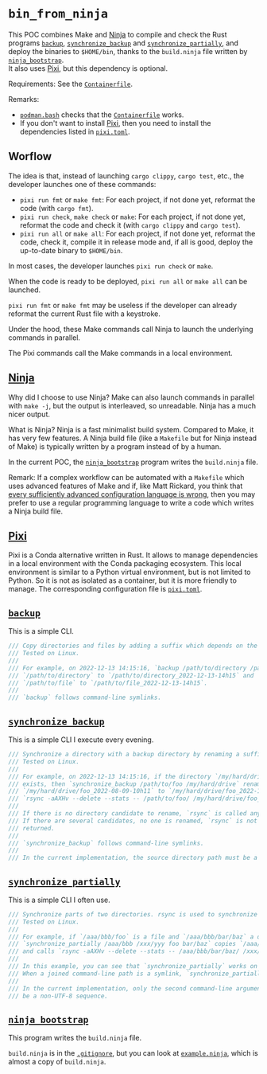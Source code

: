 
`bin_from_ninja`
================

This POC combines Make and [Ninja][] to compile and check the Rust programs [`backup`][],
[`synchronize_backup`][] and [`synchronize_partially`][], and deploy the binaries to `$HOME/bin`,
thanks to the `build.ninja` file written by [`ninja_bootstrap`][].  
It also uses [Pixi][], but this dependency is optional.

[Ninja]: https://ninja-build.org/
[`backup`]: ./backup/src/main.rs
[`synchronize_backup`]: ./synchronize_backup/src/main.rs
[`synchronize_partially`]: ./synchronize_partially/src/main.rs
[`ninja_bootstrap`]: ./ninja_bootstrap/src/main.rs
[Pixi]: https://pixi.sh/

Requirements: See the [`Containerfile`][].

[`Containerfile`]: ./Containerfile

Remarks:

  - [`podman.bash`][] checks that the [`Containerfile`][] works.
  - If you don't want to install [Pixi][], then you need to install the dependencies listed in
    [`pixi.toml`][].

[`podman.bash`]: ./podman.bash
[`pixi.toml`]: ./pixi.toml

## Worflow

The idea is that, instead of launching `cargo clippy`, `cargo test`, etc., the developer launches
one of these commands:

  - `pixi run fmt` or `make fmt`: For each project, if not done yet, reformat the code (with
    `cargo fmt`).
  - `pixi run check`, `make check` or `make`: For each project, if not done yet, reformat the code
    and check it (with `cargo clippy` and `cargo test`).
  - `pixi run all` or `make all`: For each project, if not done yet, reformat the code, check it,
    compile it in release mode and, if all is good, deploy the up-to-date binary to `$HOME/bin`.

In most cases, the developer launches `pixi run check` or `make`.

When the code is ready to be deployed, `pixi run all` or `make all` can be launched.

`pixi run fmt` or `make fmt` may be useless if the developer can already reformat the current Rust
file with a keystroke.

Under the hood, these Make commands call Ninja to launch the underlying commands in parallel.

The Pixi commands call the Make commands in a local environment.

## [Ninja][]

Why did I choose to use Ninja? Make can also launch commands in parallel with `make -j`, but the
output is interleaved, so unreadable. Ninja has a much nicer output.

What is Ninja? Ninja is a fast minimalist build system. Compared to Make, it has very few
features. A Ninja build file (like a `Makefile` but for Ninja instead of Make) is typically
written by a program instead of by a human.

In the current POC, the [`ninja_bootstrap`][] program writes the `build.ninja` file.

Remark: If a complex workflow can be automated with a `Makefile` which uses advanced features of
Make and if, like Matt Rickard, you think that
[every sufficiently advanced configuration language is wrong][], then you may prefer to use a
regular programming language to write a code which writes a Ninja build file.

[every sufficiently advanced configuration language is wrong]: https://matt-rickard.com/advanced-configuration-languages-are-wrong

## [Pixi][]

Pixi is a Conda alternative written in Rust. It allows to manage dependencies in a local
environment with the Conda packaging ecosystem. This local environment is similar to a Python
virtual environment, but is not limited to Python. So it is not as isolated as a container, but it
is more friendly to manage. The corresponding configuration file is [`pixi.toml`][].

## [`backup`][]

This is a simple CLI.

```rust
/// Copy directories and files by adding a suffix which depends on the current datetime.
/// Tested on Linux.
///
/// For example, on 2022-12-13 14:15:16, `backup /path/to/directory /path/to/file` copies
/// `/path/to/directory` to `/path/to/directory_2022-12-13-14h15` and
/// `/path/to/file` to `/path/to/file_2022-12-13-14h15`.
///
/// `backup` follows command-line symlinks.
```

## [`synchronize_backup`][]

This is a simple CLI I execute every evening.

```rust
/// Synchronize a directory with a backup directory by renaming a suffix and calling rsync.
/// Tested on Linux.
///
/// For example, on 2022-12-13 14:15:16, if the directory `/my/hard/drive/foo_2022-08-09-10h11`
/// exists, then `synchronize_backup /path/to/foo /my/hard/drive` renames
/// `/my/hard/drive/foo_2022-08-09-10h11` to `/my/hard/drive/foo_2022-12-13-14h15` and then calls
/// `rsync -aAXHv --delete --stats -- /path/to/foo/ /my/hard/drive/foo_2022-12-13-14h15`.
///
/// If there is no directory candidate to rename, `rsync` is called anyway and creates a new one.
/// If there are several candidates, no one is renamed, `rsync` is not called and an error code is
/// returned.
///
/// `synchronize_backup` follows command-line symlinks.
///
/// In the current implementation, the source directory path must be a valid UTF-8 sequence.
```

## [`synchronize_partially`][]

This is a simple CLI I often use.

```rust
/// Synchronize parts of two directories. rsync is used to synchronize directory parts.
/// Tested on Linux.
///
/// For example, if `/aaa/bbb/foo` is a file and `/aaa/bbb/bar/baz` a directory, then
/// `synchronize_partially /aaa/bbb /xxx/yyy foo bar/baz` copies `/aaa/bbb/foo` to `/xxx/yyy/foo`
/// and calls `rsync -aAXHv --delete --stats -- /aaa/bbb/bar/baz/ /xxx/yyy/bar/baz`.
///
/// In this example, you can see that `synchronize_partially` works on joined command-line paths.
/// When a joined command-line path is a symlink, `synchronize_partially` follows it.
///
/// In the current implementation, only the second command-line argument (<DST_PREFIX_PATH>) can
/// be a non-UTF-8 sequence.
```

## [`ninja_bootstrap`][]

This program writes the `build.ninja` file.

`build.ninja` is in the [`.gitignore`][], but you can look at [`example.ninja`][], which is almost
a copy of `build.ninja`.

[`.gitignore`]: ./.gitignore
[`example.ninja`]: ./example.ninja
